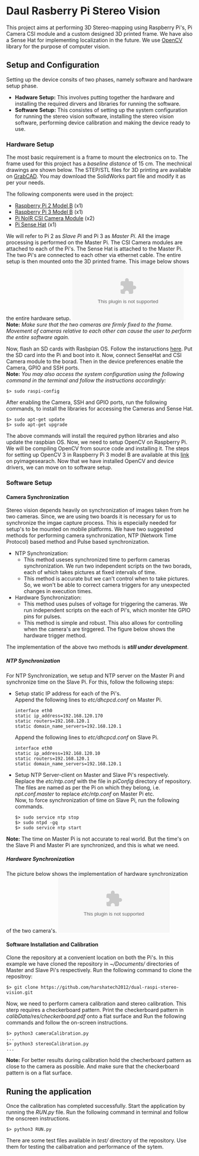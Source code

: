 # Daul Rasberry Pi Stereo Vision
This project aims at performing 3D Stereo-mapping using Raspberry Pi's, Pi Camera CSI module and a custom designed 3D printed frame. We have also a Sense Hat for implementing localization in the future. We use [OpenCV](www.opencv.org) library for the purpose of computer vision.

## Setup and Configuration
Setting up the device consits of two phases, namely software and hardware setup phase. 
* **Hadware Setup:** This involves putting together the hardware and installing the required dirvers and libraries for running the software.
* **Software Setup:** This consistes of setting up the system configuration for running the stereo vision software, installing the stereo vision software, performing device calibration and making the device ready to use.  

### Hardware Setup
The most basic requirement is a frame to mount the electronics on to. The frame used for this project has a _baseline distance_ of 15 cm. The mechnical drawings are shown below. The STEP/STL files for 3D printing are available on [GrabCAD](https://grabcad.com/library/camera-mount-for-stereo-vision-1). You may download the SolidWorks part file and modify it as per your needs.

The following components were used in the project:

* [Raspberry Pi 2 Model B](https://www.raspberrypi.org/products/raspberry-pi-2-model-b/) (x1)
* [Raspberry Pi 3 Model B](https://www.raspberrypi.org/products/raspberry-pi-3-model-b/) (x1)
* [Pi NoIR CSI Camera Module](https://www.raspberrypi.org/products/pi-noir-camera-v2/) (x2)
* [Pi Sense Hat](https://www.raspberrypi.org/products/sense-hat/) (x1)

We will refer to Pi 2 as _Slave Pi_ and Pi 3 as _Master Pi_. All the image processing is performed on the Master Pi. The CSI Camera modules are attached to each of the Pi's. The Sense Hat is attached to the Master Pi. The two Pi's are connected to each other via ethernet cable. The entire setup is then mounted onto the 3D printed frame. This image below shows the entire hardware setup. 
![Image of entire setup][setup-image]  
**Note:** _Make sure that the two cameras are firmly fixed to the frame. Movement of cameras relative to each other can cause the user to perform the entire software again._

Now, flash an SD cards with Rasbpian OS. Follow the instaructions [here](https://www.raspberrypi.org/documentation/installation/installing-images/). Put the SD card into the Pi and boot into it. Now, connect SenseHat and CSI Camera module to the borad. Then in the device preferences enable the Camera, GPIO and SSH ports.  
**Note:** _You may also access the system configuration using the following command in the terminal and follow the instructions accordingly:_
```
$> sudo raspi-config
```    
After enabling the Camera, SSH and GPIO ports, run the following commands, to install the libraries for accessing the Cameras and Sense Hat. 
```
$> sudo apt-get update
$> sudo apt-get upgrade
```
The above commands will install the required python libraries and also update the raspbian OS. Now, we need to setup OpenCV on Raspberry Pi. We will be compiling OpenCV from source code and installing it. The steps for setting up OpenCV 3 in Raspberry Pi 3 model B are available at this [link][PYIMAGESERACH-RPI-OPENCV-SETUP] on pyimagesearach. Now that we have installed OpenCV and device drivers, we can move on to software setup.

### Software Setup

#### Camera Synchronization
Stereo vision depends heavily on synchronization of images taken from he two cameras. Since, we are using two boards it is necessary for us to synchronize the imgae capture process. This is especially needed for setup's to be mounted on mobile platforms. We have two suggested methods for performing camera synchronization, NTP (Network Time Protocol) based method and Pulse based synchronization.  
* NTP Synchronization:
    * This method useses synchronized time to perform cameras synchronization. We run two independent scripts on the two borads, each of which takes pictures at fixed intervals of time. 
    * This method is accurate but we can't control when to take pictures. So, we won't be able to correct camera triggers for any unexpected changes in execution times. 
* Hardware Synchronization:
    * This method uses pulses of voltage for triggering the cameras. We run independent scripts on the each of Pi's, which moniter hte GPIO pins for pulses.
    * This method is simple and robust. This also allows for controlling when the camera's are tirggered. The figure below shows the hardware trigger method.  

The implementation of the above two methods is **_still under development_**.  
##### NTP Synchronization
For NTP Synchronization, we setup and NTP server on the Master Pi and synchronize time on the Slave Pi. For this, follow the following steps:
* Setup static IP address for each of the Pi's.  
    Append the following lines to _etc/dhcpcd.conf_ on Master Pi.
    ```
    interface eth0
    static ip_address=192.168.120.170
    static routers=192.168.120.1
    static domain_name_servers=192.168.120.1
    ```
    Append the following lines to _etc/dhcpcd.conf_ on Slave Pi.
    ```
    interface eth0
    static ip_address=192.168.120.10
    static routers=192.168.120.1
    static domain_name_servers=192.168.120.1
    ```
* Setup NTP Server-client on Master and Slave Pi's respectively.  
    Replace the _etc/ntp.conf_ with the file in _piConfig_ directory of repository. The files are named as per the Pi on which they belong, i.e. _npt.conf.master_ to replace _etc/ntp.conf_ on Master Pi etc.  
    Now, to force synchronization of time on Slave Pi, run the following commands.
    ```
    $> sudo service ntp stop
    $> sudo ntpd -gq
    $> sudo service ntp start
    ```

**Note:** The time on Master Pi is not accurate to real world. But the time's on the Slave Pi and Master Pi are synchronized, and this is what we need.

##### Hardware Synchronization
The picture below shows the implementation of hardware synchronization of the two camera's. 
![Hardware Synchronization image][hardware-sync]  

#### Software Installation and Calibration
Clone the repository at a convenient location on both the Pi's. In this example we have cloned the repository in _~/Documents/_ directories of Master and Slave Pi's respectively. Run the following command to clone the repositroy:
```
$> git clone https://github.com/harshatech2012/dual-raspi-stereo-vision.git
```
Now, we need to perform camera calibration aand stereo calibration. This sterp requires a checkerboard pattern. Print the checkerboard pattern in _calibData/res/checkerboard.pdf_ onto a flat surface and Run the following commands and follow the on-screen instructions.
```
$> python3 cameraCalibration.py
...
$> python3 stereoCalibration.py
...
```
**Note:** For better results during calibration hold the checherboard pattern as close to the camera as possible. And make sure that the checkerboard pattern is on a flat surface.  

## Runing the application
Once the calibration has completed successfully. Start the application by running the _RUN.py_ file. Run the following command in terminal and follow the onscreen instructions.
```
$> python3 RUN.py
```

There are some test files available in _test/_ directory of the repository. Use them for testing the calibatration and performance of the sytem.



[PYIMAGESERACH-RPI-OPENCV-SETUP]: http://www.pyimagesearch.com/2016/04/18/install-guide-raspberry-pi-3-raspbian-jessie-opencv-3/

[setup-image]: www.gmail.com

[hardware-sync]: www.gmail.com